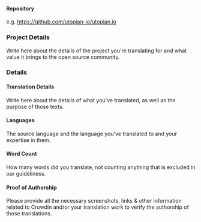 #### Repository
e.g. https://github.com/utopian-io/utopian.io

### Project Details
Write here about the details of the project you're translating for and what value it brings to the open source community.

### Details

#### Translation Details
Write here about the details of what you've translated, as well as the purpose of those texts. 

#### Languages
The source language and the language you've translated to and your expertise in them.

#### Word Count
How many words did you translate, not counting anything that is excluded in our guideliness.

#### Proof of Authorship
Please provide all the necessary screenshots, links & other information related to Crowdin and/or your translation work to verify the authorship of those translations.

